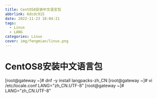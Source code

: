 ```yaml
---
title: CentOS8安装中文语言包
abbrlink: 6dcdc915
date: 2022-11-23 18:04:21
tags:
  - Linux
  - LANG
categories: Linux
cover: img/fengmian/linux.png
---
```

# CentOS8安装中文语言包
[root@gateway ~]# dnf -y install langpacks-zh_CN
[root@gateway ~]# vi /etc/locale.conf
LANG="zh_CN.UTF-8"
[root@gateway ~]# LANG="zh_CN.UTF-8"